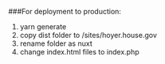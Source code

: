 ###For deployment to production:

1. yarn generate
2. copy dist folder to /sites/hoyer.house.gov
3. rename folder as nuxt
4. change index.html files to index.php
